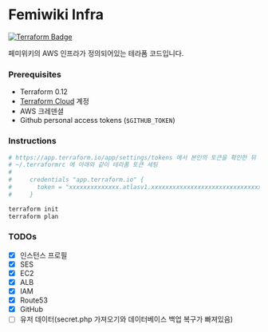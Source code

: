 Femiwiki Infra
========
[![Terraform Badge]][Terraform Cloud Link]

페미위키의 AWS 인프라가 정의되어있는 테라폼 코드입니다.

### Prerequisites
- Terraform 0.12
- [Terraform Cloud] 계정
- AWS 크레덴셜
- Github personal access tokens (`$GITHUB_TOKEN`)

### Instructions
```bash
# https://app.terraform.io/app/settings/tokens 에서 본인의 토큰을 확인한 뒤
# ~/.terraformrc 에 아래와 같이 테라폼 토큰 세팅
#
#     credentials "app.terraform.io" {
#       token = "xxxxxxxxxxxxxx.atlasv1.xxxxxxxxxxxxxxxxxxxxxxxxxxxxxxxxxxxxxxxxxxxxxxxxxxxxxxxxxxxxxxxxxxx"
#     }

terraform init
terraform plan
```

### TODOs
- [x] 인스턴스 프로필
- [x] SES
- [x] EC2
- [x] ALB
- [x] IAM
- [x] Route53
- [x] GitHub
- [ ] 유저 데이터(secret.php 가져오기와 데이터베이스 백업 복구가 빠져있음)

[Terraform Badge]: https://badgen.net/badge/icon/terraform?label&icon=https://unpkg.com/badgen-icons@0.12.0/icons/terraform.svg
[Terraform Cloud Link]: https://app.terraform.io/app/femiwiki/workspaces/infra
[Terraform Cloud]: https://app.terraform.io
